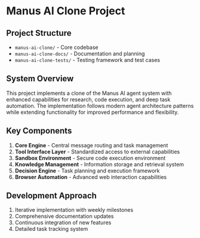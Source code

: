 # Manus AI Clone Project

## Project Structure
- `manus-ai-clone/` - Core codebase
- `manus-ai-clone-docs/` - Documentation and planning
- `manus-ai-clone-tests/` - Testing framework and test cases

## System Overview
This project implements a clone of the Manus AI agent system with enhanced capabilities for research, code execution, and deep task automation. The implementation follows modern agent architecture patterns while extending functionality for improved performance and flexibility.

## Key Components
1. **Core Engine** - Central message routing and task management
2. **Tool Interface Layer** - Standardized access to external capabilities
3. **Sandbox Environment** - Secure code execution environment
4. **Knowledge Management** - Information storage and retrieval system
5. **Decision Engine** - Task planning and execution framework
6. **Browser Automation** - Advanced web interaction capabilities

## Development Approach
1. Iterative implementation with weekly milestones
2. Comprehensive documentation updates
3. Continuous integration of new features
4. Detailed task tracking system